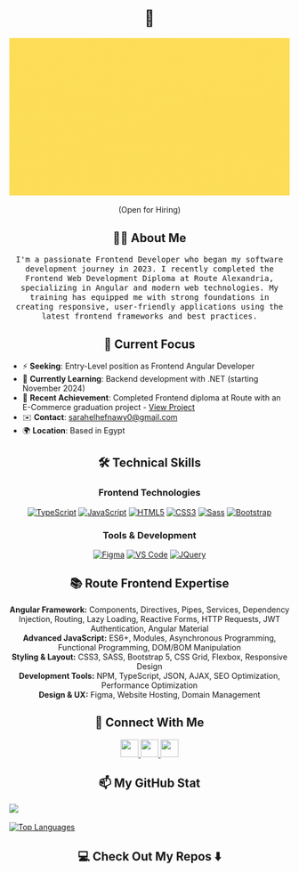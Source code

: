 
<h1 align="center"> 👋 </h1>



<div align="center">
<!--   <img src="https://github.com/Sarah-Elhefnawy/sarah-elhefnawy/blob/2b81208f7196ab12e0ee2c93ae22e4236577ebfd/images/Hello%2C%20I'm%20Sarah!.gif" alt="header"/> -->

<img alt="Hello, I'm Sarah!.gif" src="https://github.com/Sarah-Elhefnawy/sarah-elhefnawy/blob/main/images/Hello,%20I'm%20Sarah!.gif?raw=true" data-hpc="true" class="Box-sc-g0xbh4-0 fzFXnm">
  
</div>
<p align="center"> (Open for Hiring)</p>

<h2 align="center">👨‍💻 About Me</h2>
<p align="center">
  <samp>I'm a passionate Frontend Developer who began my software development journey in 2023. I recently completed the Frontend Web Development Diploma at Route Alexandria, specializing in Angular and modern web technologies. My training has equipped me with strong foundations in creating responsive, user-friendly applications using the latest frontend frameworks and best practices.
  </samp>
  <br>
</p>

<!-- * 🚀  I'm currently working on [E-Commerce Project](https://github.com/Sarah-Elhefnawy/ECommerceWebAPI), building my .Net experience. -->


<!-- * 🚀  I am currently enrolled at a Full Stack Diploma at Route Alexandria, specializing in .NET and Angular.
* ⚡  I’m looking for an Entry-Level position as Frontend Angular Developer
* 🧠  I'm learning everything Fullstack
* 🎯 I recently finished the Frontend diploma at Route by serving the graduation project E-Commerce, check it out [here](e-commerce-two-iota-21.vercel.app)
* ✉️  You can contact me at [sarahelhefnawy0@gmail.com](mailto:sarahelhefnawy0@gmail.com)
* 🌍  I'm based in Egypt -->


## <h2 align="center">🎯 Current Focus</h2>

* ⚡ **Seeking**: Entry-Level position as Frontend Angular Developer
* 🧠 **Currently Learning**: Backend development with .NET (starting November 2024)
* 🎯 **Recent Achievement**: Completed Frontend diploma at Route with an E-Commerce graduation project - [View Project](https://e-commerce-two-iota-21.vercel.app)
* ✉️ **Contact**: [sarahelhefnawy0@gmail.com](mailto:sarahelhefnawy0@gmail.com)
* 🌍 **Location**: Based in Egypt


<h2 align="center">🛠️ Technical Skills</h2>

<p align="center">
<h3 align="center">Frontend Technologies</h3>

<p align="center">
<a href="https://www.typescriptlang.org/" target="_blank" rel="noreferrer"><img src="https://raw.githubusercontent.com/danielcranney/readme-generator/main/public/icons/skills/typescript-colored.svg" width="36" height="36" alt="TypeScript" /></a>
<a href="https://developer.mozilla.org/en-US/docs/Web/JavaScript" target="_blank" rel="noreferrer"><img src="https://raw.githubusercontent.com/danielcranney/readme-generator/main/public/icons/skills/javascript-colored.svg" width="36" height="36" alt="JavaScript" /></a>
<a href="https://developer.mozilla.org/en-US/docs/Glossary/HTML5" target="_blank" rel="noreferrer"><img src="https://raw.githubusercontent.com/danielcranney/readme-generator/main/public/icons/skills/html5-colored.svg" width="36" height="36" alt="HTML5" /></a>
<a href="https://www.w3.org/TR/CSS/#css" target="_blank" rel="noreferrer"><img src="https://raw.githubusercontent.com/danielcranney/readme-generator/main/public/icons/skills/css3-colored.svg" width="36" height="36" alt="CSS3" /></a>
<a href="https://sass-lang.com/" target="_blank" rel="noreferrer"><img src="https://raw.githubusercontent.com/danielcranney/readme-generator/main/public/icons/skills/sass-colored.svg" width="36" height="36" alt="Sass" /></a>
<a href="https://getbootstrap.com/" target="_blank" rel="noreferrer"><img src="https://raw.githubusercontent.com/danielcranney/readme-generator/main/public/icons/skills/bootstrap-colored.svg" width="36" height="36" alt="Bootstrap" /></a>
</p>
<h3 align="center">Tools & Development</h3>

<p align="center">
<a href="https://www.figma.com/" target="_blank" rel="noreferrer"><img src="https://raw.githubusercontent.com/danielcranney/readme-generator/main/public/icons/skills/figma-colored.svg" width="36" height="36" alt="Figma" /></a>
<a href="https://code.visualstudio.com/" target="_blank" rel="noreferrer"><img src="https://raw.githubusercontent.com/danielcranney/readme-generator/main/public/icons/skills/visualstudiocode.svg" width="36" height="36" alt="VS Code" /></a>
<a href="https://jquery.com/" target="_blank" rel="noreferrer"><img src="https://raw.githubusercontent.com/danielcranney/readme-generator/main/public/icons/skills/jquery-colored.svg" width="36" height="36" alt="JQuery" /></a>
</p>

<h2 align="center">📚 Route Frontend Expertise</h2>

<p align="center">
<strong>Angular Framework:</strong> Components, Directives, Pipes, Services, Dependency Injection, Routing, Lazy Loading, Reactive Forms, HTTP Requests, JWT Authentication, Angular Material<br>
<strong>Advanced JavaScript:</strong> ES6+, Modules, Asynchronous Programming, Functional Programming, DOM/BOM Manipulation<br>
<strong>Styling & Layout:</strong> CSS3, SASS, Bootstrap 5, CSS Grid, Flexbox, Responsive Design<br>
<strong>Development Tools:</strong> NPM, TypeScript, JSON, AJAX, SEO Optimization, Performance Optimization<br>
<strong>Design & UX:</strong> Figma, Website Hosting, Domain Management
</p>

<h2 align="center">💬 Connect With Me</h2>
<p align="center">
<a href="https://www.github.com/Sarah-Elhefnawy" target="_blank" rel="noreferrer">
  <img src="https://raw.githubusercontent.com/danielcranney/readme-generator/main/public/icons/socials/github.svg" width="32" height="32" />
</a>
<a href="https://www.linkedin.com/in/sarah-elhefnawy/" target="_blank" rel="noreferrer">
  <img src="https://raw.githubusercontent.com/danielcranney/readme-generator/main/public/icons/socials/linkedin.svg" width="32" height="32" />
</a>
<a href="https://www.stackoverflow.com/users/25875175/sarah-elhefnawy" target="_blank" rel="noreferrer">
  <img src="https://raw.githubusercontent.com/danielcranney/readme-generator/main/public/icons/socials/stackoverflow.svg" width="32" height="32" />
</a>
</p>


<h2 align="center">📫 My GitHub Stat</h2>

<a href="http://www.github.com/Sarah-Elhefnawy"><img src="https://github-readme-streak-stats.herokuapp.com/?user=Sarah-Elhefnawy&stroke=ffffff&background=1c1917&ring=0891b2&fire=0891b2&currStreakNum=ffffff&currStreakLabel=0891b2&sideNums=ffffff&sideLabels=ffffff&dates=ffffff&hide_border=true" /></a>

<a href="https://github.com/Sarah-Elhefnawy"><img src="https://github-readme-stats.vercel.app/api/top-langs/?username=Sarah-Elhefnawy&langs_count=10&title_color=0891b2&text_color=ffffff&icon_color=0891b2&bg_color=1c1917&hide_border=true&locale=en&custom_title=Top%20%Languages" alt="Top Languages" /></a>

<h2  align="center">💻 Check Out My Repos ⬇️ </h2>


<!-- <h2 align="center"> 🔭 Skills</h2>

<p align="center">
<a href="https://docs.microsoft.com/en-us/dotnet/csharp/" target="_blank" rel="noreferrer"><img src="https://raw.githubusercontent.com/danielcranney/readme-generator/main/public/icons/skills/csharp-colored.svg" width="36" height="36" alt="C#" /></a><a href="https://developer.mozilla.org/en-US/docs/Web/JavaScript" target="_blank" rel="noreferrer"><img src="https://raw.githubusercontent.com/danielcranney/readme-generator/main/public/icons/skills/javascript-colored.svg" width="36" height="36" alt="JavaScript" /></a><a href="https://www.php.net/" target="_blank" rel="noreferrer"><img src="https://raw.githubusercontent.com/danielcranney/readme-generator/main/public/icons/skills/php-colored.svg" width="36" height="36" alt="PHP" /></a><a href="https://code.visualstudio.com/" target="_blank" rel="noreferrer"><img src="https://raw.githubusercontent.com/danielcranney/readme-generator/main/public/icons/skills/visualstudiocode.svg" width="36" height="36" alt="VS Code" /></a><a href="https://developer.mozilla.org/en-US/docs/Glossary/HTML5" target="_blank" rel="noreferrer"><img src="https://raw.githubusercontent.com/danielcranney/readme-generator/main/public/icons/skills/html5-colored.svg" width="36" height="36" alt="HTML5" /></a><a href="https://www.w3.org/TR/CSS/#css" target="_blank" rel="noreferrer"><img src="https://raw.githubusercontent.com/danielcranney/readme-generator/main/public/icons/skills/css3-colored.svg" width="36" height="36" alt="CSS3" /></a><a href="https://jquery.com/" target="_blank" rel="noreferrer"><img src="https://raw.githubusercontent.com/danielcranney/readme-generator/main/public/icons/skills/jquery-colored.svg" width="36" height="36" alt="JQuery" /></a><a href="https://getbootstrap.com/" target="_blank" rel="noreferrer"><img src="https://raw.githubusercontent.com/danielcranney/readme-generator/main/public/icons/skills/bootstrap-colored.svg" width="36" height="36" alt="Bootstrap" /></a><a href="https://www.mysql.com/" target="_blank" rel="noreferrer"><img src="https://raw.githubusercontent.com/danielcranney/readme-generator/main/public/icons/skills/mysql-colored.svg" width="36" height="36" alt="MySQL" /></a><a href="https://www.adobe.com/uk/products/photoshop.html" target="_blank" rel="noreferrer"><img src="https://raw.githubusercontent.com/danielcranney/readme-generator/main/public/icons/skills/photoshop-colored.svg" width="36" height="36" alt="Photoshop" /></a><a href="https://dotnet.microsoft.com/en-us/" target="_blank" rel="noreferrer"><img src="https://raw.githubusercontent.com/danielcranney/readme-generator/main/public/icons/skills/dot-net-colored.svg" width="36" height="36" alt=".NET" /></a>
</p>


<h2 align="center">💬 Socials</h2>


<p  align="center" align="left"> <a href="https://www.github.com/Sarah-Elhefnawy" target="_blank" rel="noreferrer"> <picture> <source media="(prefers-color-scheme: dark)" srcset="https://raw.githubusercontent.com/danielcranney/readme-generator/main/public/icons/socials/github-dark.svg" /> <source media="(prefers-color-scheme: light)" srcset="https://raw.githubusercontent.com/danielcranney/readme-generator/main/public/icons/socials/github.svg" /> <img src="https://raw.githubusercontent.com/danielcranney/readme-generator/main/public/icons/socials/github.svg" width="32" height="32" /> </picture> </a> <a href="https://www.linkedin.com/in/sarah-elhefnawy/" target="_blank" rel="noreferrer"> <picture> <source media="(prefers-color-scheme: dark)" srcset="https://raw.githubusercontent.com/danielcranney/readme-generator/main/public/icons/socials/linkedin-dark.svg" /> <source media="(prefers-color-scheme: light)" srcset="https://raw.githubusercontent.com/danielcranney/readme-generator/main/public/icons/socials/linkedin.svg" /> <img src="https://raw.githubusercontent.com/danielcranney/readme-generator/main/public/icons/socials/linkedin.svg" width="32" height="32" /> </picture> </a> <a href="https://www.stackoverflow.com/users/25875175/sarah-elhefnawy" target="_blank" rel="noreferrer"> <picture> <source  align="center" media="(prefers-color-scheme: dark)" srcset="https://raw.githubusercontent.com/danielcranney/readme-generator/main/public/icons/socials/stackoverflow-dark.svg" /> <source media="(prefers-color-scheme: light)" srcset="https://raw.githubusercontent.com/danielcranney/readme-generator/main/public/icons/socials/stackoverflow.svg" /> <img src="https://raw.githubusercontent.com/danielcranney/readme-generator/main/public/icons/socials/stackoverflow.svg" width="32" height="32" /> </picture> </a></p>
-->


<!--

## Hi there 👋

My name is Sarah, and I'm a BIS graduate interested in all things ASP.NET MVC & ASP.NET Web API!

- 🌱 I’m currently learning Backend .NET Developer Roadmap!
- 🔭 I’m currently working on [Maze Game Project](https://www.youtube.com/watch?v=0YbuM2oPuOA), building my OOP knowledge.
- 🎯 I recently Led the backend development of the 'Teddy' mobile app for kids that enhanced their learning experience, check it out [here](https://github.com/Sarah-Elhefnawy/TeddyApplication)
- 📌 I’m looking to an Entry-Level position as .Net Backend Developer.


![Hello, I'm Sarah!](https://github.com/user-attachments/assets/6f7f82cb-a141-46af-b507-c833a91e8f3a)


**Sarah-Elhefnawy/sarah-elhefnawy** is a ✨ _special_ ✨ repository because its `README.md` (this file) appears on your GitHub profile.

Here are some ideas to get you started:

- 🔭 I’m currently working on ...
- 🌱 I’m currently learning ...
- 👯 I’m looking to collaborate on ...
- 🤔 I’m looking for help with ...
- 💬 Ask me about ...
- 📫 How to reach me: ...
- 😄 Pronouns: ...
- ⚡ Fun fact: ...
-->
